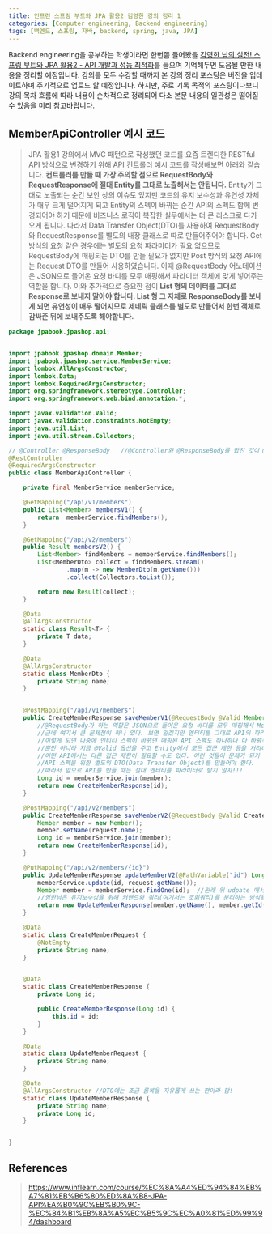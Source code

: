 ```yaml
---
title: 인프런 스프링 부트와 JPA 활용2 김영한 강의 정리 1
categories: [Computer engineering, Backend engineering]
tags: [백엔드, 스프링, 자바, backend, spring, java, JPA]
---
```


Backend engineering을 공부하는 학생이라면 한번쯤 들어봤을 [김영한 님의 실전! 스프링 부트와 JPA 활용2 - API 개발과 성능 최적화](https://www.inflearn.com/course/%EC%8A%A4%ED%94%84%EB%A7%81%EB%B6%80%ED%8A%B8-JPA-API%EA%B0%9C%EB%B0%9C-%EC%84%B1%EB%8A%A5%EC%B5%9C%EC%A0%81%ED%99%94/dashboard)를 들으며 기억해두면 도움될 만한 내용을 정리할 예정입니다. 강의를 모두 수강할 때까지 본 강의 정리 포스팅은 버전을 업데이트하며 주기적으로 업로드 할 예정입니다. 하지만, 주로 기록 목적의 포스팅이다보니 강의 목차 흐름에 따라 내용이 순차적으로 정리되어 다소 본문 내용의 일관성은 떨어질 수 있음을 미리 참고바랍니다. 

## MemberApiController 예시 코드
> JPA 활용1 강의에서 MVC 패턴으로 작성했던 코드를 요즘 트렌디한 RESTful API 방식으로 변경하기 위해 API 컨트롤러 예시 코드를 작성해보면 아래와 같습니다. **컨트롤러를 만들 때 가장 주의할 점으로 RequestBody와 RequestResponse에 절대 Entity를 그대로 노출해서는 안됩니다.** Entity가 그대로 노출되는 순간 보안 상의 이슈도 있지만 코드의 유지 보수성과 유연성 자체가 매우 크게 떨어지게 되고 Entity의 스펙이 바뀌는 순간 API의 스펙도 함께 변경되어야 하기 때문에 비즈니스 로직이 복잡한 실무에서는 더 큰 리스크로 다가오게 됩니다. 따라서 Data Transfer Object(DTO)를 사용하여 RequestBody와 RequestResponse를 별도의 내장 클래스로 따로 만들어주어야 합니다. Get 방식의 요청 같은 경우에는 별도의 요청 파라미터가 필요 없으므로 RequestBody에 매핑되는 DTO를 만들 필요가 없지만 Post 방식의 요청 API에는 Request DTO를 만들어 사용하였습니다. 이때 @RequestBody 어노테이션은 JSON으로 들어온 요청 바디를 모두 매핑해서 파라미터 객체에 맞게 넣어주는 역할을 합니다. 이와 추가적으로 중요한 점이 **List 형의 데이터를 그대로 Response로 보내지 말아야 합니다. List 형 그 자체로 ResponseBody를 보내게 되면 유연성이 매우 떨어지므로 제네릭 클래스를 별도로 만들어서 한번 객체로 감싸준 뒤에 보내주도록 해야합니다.**    
   
```java
package jpabook.jpashop.api;


import jpabook.jpashop.domain.Member;
import jpabook.jpashop.service.MemberService;
import lombok.AllArgsConstructor;
import lombok.Data;
import lombok.RequiredArgsConstructor;
import org.springframework.stereotype.Controller;
import org.springframework.web.bind.annotation.*;

import javax.validation.Valid;
import javax.validation.constraints.NotEmpty;
import java.util.List;
import java.util.stream.Collectors;

// @Controller @ResponseBody   //@Controller와 @ResponseBody를 합친 것이 @RestController이다.
@RestController
@RequiredArgsConstructor
public class MemberApiController {

    private final MemberService memberService;

    @GetMapping("/api/v1/members")
    public List<Member> membersV1() {
        return  memberService.findMembers();
    }

    @GetMapping("/api/v2/members")
    public Result membersV2() {
        List<Member> findMembers = memberService.findMembers();
        List<MemberDto> collect = findMembers.stream()
                .map(m -> new MemberDto(m.getName()))
                .collect(Collectors.toList());

        return new Result(collect);
    }

    @Data
    @AllArgsConstructor
    static class Result<T> {
        private T data;
    }

    @Data
    @AllArgsConstructor
    static class MemberDto {
        private String name;
    }


    @PostMapping("/api/v1/members")
    public CreateMemberResponse saveMemberV1(@RequestBody @Valid Member member) {
        //@RequestBody가 하는 역할은 JSON으로 들어온 요청 바디를 모두 매핑해서 Member에 맞게 넣어준다.
        //근데 여기서 큰 문제점이 하나 있다. 보면 알겠지만 엔티티를 그대로 API의 파라미터로 사용하고 있는데
        //이렇게 되면 나중에 엔티티 스펙이 바뀌면 매핑된 API 스펙도 하나하나 다 바꿔줘야한다.
        //뿐만 아니라 지금 @Valid 옵션을 주고 Entity에서 모든 접근 제한 등을 처리하고 있는데
        //어떤 API에서는 다른 접근 제한이 필요할 수도 있다. 이런 것들이 문제가 되기 때문에
        //API 스펙을 위한 별도의 DTO(Data Transfer Object)를 만들어야 한다.
        //따라서 앞으로 API를 만들 때는 절대 엔티티를 파라미터로 받지 말자!!!
        Long id = memberService.join(member);
        return new CreateMemberResponse(id);
    }

    @PostMapping("/api/v2/members")
    public CreateMemberResponse saveMemberV2(@RequestBody @Valid CreateMemberRequest request) {
        Member member = new Member();
        member.setName(request.name);
        Long id = memberService.join(member);
        return new CreateMemberResponse(id);
    }

    @PutMapping("/api/v2/members/{id}")
    public UpdateMemberResponse updateMemberV2(@PathVariable("id") Long id, @RequestBody @Valid UpdateMemberRequest request) {
        memberService.update(id, request.getName());
        Member member = memberService.findOne(id);  //원래 위 udpate 메서드에서 바로 member 객체를 리턴해서 받아 써도 되지만
        //영한님은 유지보수성을 위해 커맨드와 쿼리(여기서는 조회쿼리)를 분리하는 방식을 선호한다고 함. 그래서 별도로 findOne()으로 조회 쿼리를 날린 것이다.
        return new UpdateMemberResponse(member.getName(), member.getId());
    }

    @Data
    static class CreateMemberRequest {
        @NotEmpty
        private String name;
    }


    @Data
    static class CreateMemberResponse {
        private Long id;

        public CreateMemberResponse(Long id) {
            this.id = id;
        }
    }

    @Data
    static class UpdateMemberRequest {
        private String name;
    }

    @Data
    @AllArgsConstructor //DTO에는 조금 롬복을 자유롭게 쓰는 편이라 함!
    static class UpdateMemberResponse {
        private String name;
        private Long id;
    }


}
```


## References
> https://www.inflearn.com/course/%EC%8A%A4%ED%94%84%EB%A7%81%EB%B6%80%ED%8A%B8-JPA-API%EA%B0%9C%EB%B0%9C-%EC%84%B1%EB%8A%A5%EC%B5%9C%EC%A0%81%ED%99%94/dashboard